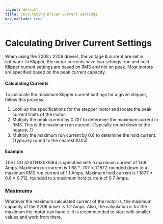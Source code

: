 ```yaml
---
layout: default
title: Calculating Driver Current Settings
nav_exclude: true
---
```


# Calculating Driver Current Settings

When using the 2208 / 2209 drivers, the voltage & current are set in software.  In Klipper, the motor currents have two settings: run and hold.  Klipper current settings are based on RMS and not on peak.  Most motors are specified based on the peak current capacity.

#### Calculating Currents

To calculate the maximum Klipper current settings for a given stepper, follow this process:

1. Look up the specifications for the stepper motor and locate the peak current limits of the motor.
2. Multiply the peak current by 0.707 to determine the maximum current in RMS.  This is the maximum run current. (Typically round down to the nearest .1)
3. Multiply the maximum run current by 0.6 to determine the hold current.  (Typically round to the nearest (0.05)

#### Example

The LDO 42STH130-1684 is specified with a maximum current of 1.68 Amps.  Maximum run current is 1.68 * .707 = 1.1877, rounded down to a maximum RMS run current of 1.1 Amps.  Maximum hold current is 1.1877 * 0.6 = 0.712, rounded to a maximum hold current of 0.7 Amps. 

### Maximums

Whatever the maximum calculated current of the motor is, the maximum capacity of the 2209 driver is 1.2 Amps.  Also, the calculation is for the maximum the motor can handle.  It is recommended to start with smaller values and work from there.
